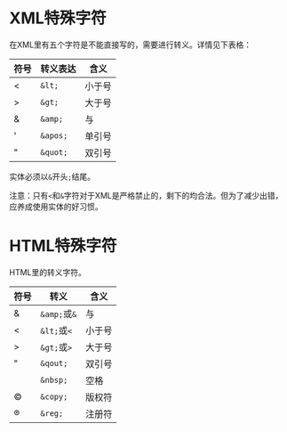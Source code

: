 # XML特殊字符

在XML里有五个字符是不能直接写的，需要进行转义。详情见下表格：

| 符号 | 转义表达 | 含义   |
| ---- | -------- | ------ |
| <    | `&lt;`    | 小于号 |
| >    | `&gt;`     | 大于号 |
| &    | `&amp;`    | 与     |
| '    | `&apos;`   | 单引号 |
| "    | `&quot;`   | 双引号 |

实体必须以`&`开头`;`结尾。

注意：只有`<`和`&`字符对于XML是严格禁止的，剩下的均合法。但为了减少出错，应养成使用实体的好习惯。

# HTML特殊字符

HTML里的转义字符。

| 符号 | 转义         | 含义   |
| ---- | ------------ | ------ |
| &    | `&amp;`或`&` | 与     |
| <    | `&lt;`或`<`  | 小于号 |
| >    | `&gt;`或`>`  | 大于号 |
| "    | `&qout;`     | 双引号 |
|      | `&nbsp;`     | 空格   |
| ©    | `&copy;`     | 版权符 |
| ®    | `&reg;`      | 注册符 |

